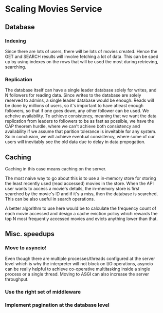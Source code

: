 # Scaling Movies Service

## Database

### Indexing

Since there are lots of users, there will be lots of movies
created. Hence the GET and SEARCH results will involve fetching a lot of data.
This can be sped up by using indexes on the rows that will be used the most
during retrieving, searching.

### Replication

The database itself can have a single leader database solely for writes, and N
followers for reading data. Since writes to the database are solely reserved to admins, a single leader database would be enough. Reads will be done by millions
of users, so it's important to have atleast enough followers, so that if one goes down, any other follower can be used. We acheive availability. To achieve consistency, meaning that we want the data replication from leaders to followers to be as fast as possible, we have the CAP theorem hurdle, where we can't achieve both consistency and availability if we assume that parition tolerance is inveitable for
any system. So in conclusion, we will achieve eventual consistency, where some of our users will inevitably see the old data due to delay in data propogation.

## Caching

Caching in this case means caching on the server.

The most naive way to go about this is to use a in-memory store for storing the least recently used (read accessed) movies in the store. When the API user wants to access
a movie's details, the in-memory store is first searched by the movie's ID and if it's a miss, then the database is searched. This can be also useful in search operations.

A better algorithm to use here would be to calculate the frequency count of each movie accessed and design a cache eviction policy which rewards the top N most frequently accessed movies and evicts anything lower than that.

## Misc. speedups

### Move to asyncio!

Even though there are multiple processes/threads configured at the server level which is why the interpreter will not block on I/O operations, asyncio can be really helpful to achieve co-operative multitasking inside a single process or a single thread. Moving to ASGI can also increase the server throughput.

### Use the right set of middleware

### Implement pagination at the database level
